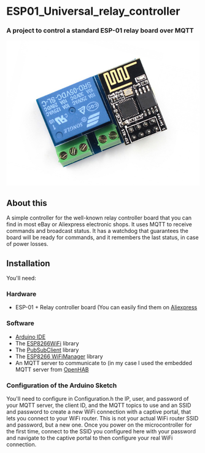# ESP01_Universal_relay_controller
### A project to control a standard ESP-01 relay board over MQTT

![Board](https://raw.githubusercontent.com/ladbsoft/ESP01_Universal_relay_controller/master/Photo.jpg "Board")

## About this
A simple controller for the well-known relay controller board that you can find in most eBay or Aliexpress electronic shops. It uses MQTT to receive commands and broadcast status. It has a watchdog that guarantees the board will be ready for commands, and it remembers the last status, in case of power losses.

## Installation
You'll need:

### Hardware
- ESP-01 + Relay controller board (You can easily find them on [Aliexpress](https://www.aliexpress.com/wholesale?SearchText=ESP-01+relay)

### Software
- [Arduino IDE](https://www.arduino.cc/en/Main/Software)
- The [ESP8266WiFi](https://github.com/esp8266/Arduino/tree/master/libraries/ESP8266WiFi) library
- The [PubSubClient](https://github.com/knolleary/pubsubclient) library
- The [ESP8266 WiFiManager](https://github.com/tzapu/WiFiManager) library
- An MQTT server to communicate to (in my case I used the embedded MQTT server from [OpenHAB](https://www.openhab.org/)

### Configuration of the Arduino Sketch
You'll need to configure in Configuration.h the IP, user, and password of your MQTT server, the client ID, and the MQTT topics to use and an SSID and password to create a new WiFi connection with a captive portal, that lets you connect to your WiFi router. This is not your actual WiFi router SSID and password, but a new one. Once you power on the microcontroller for the first time, connect to the SSID you configured here with your password and navigate to the captive portal to then configure your real WiFi connection.
